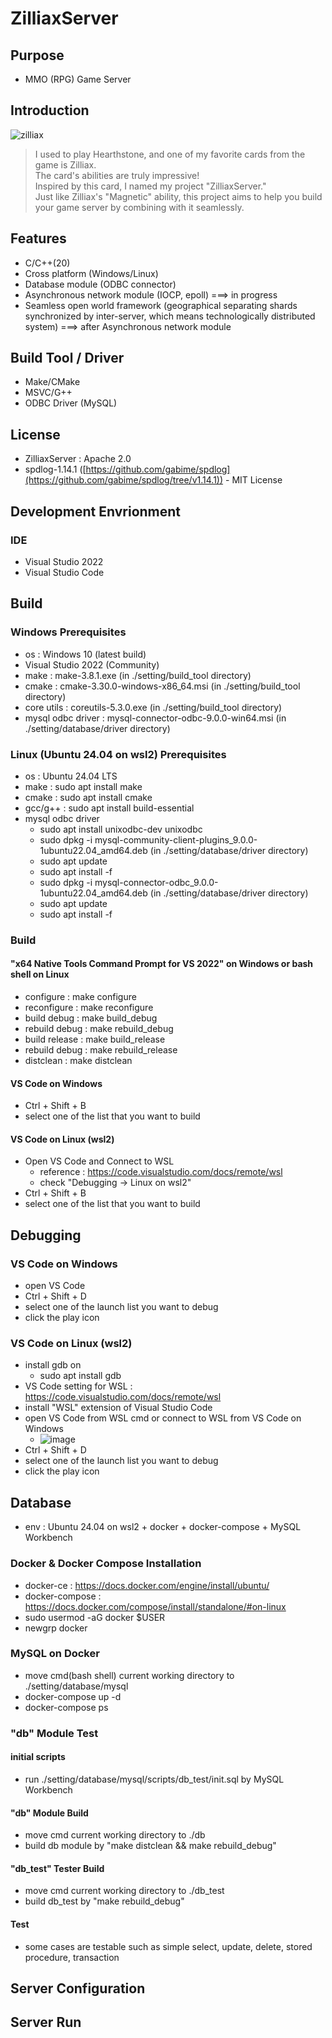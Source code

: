 # ZilliaxServer

## Purpose
* MMO (RPG) Game Server

## Introduction
![zilliax](https://github.com/user-attachments/assets/ee2cae56-2a7d-4f2c-9895-6adb8c0a3f2b)

> I used to play Hearthstone, and one of my favorite cards from the game is Zilliax. \
> The card's abilities are truly impressive! \
> Inspired by this card, I named my project "ZilliaxServer." \
> Just like Zilliax's "Magnetic" ability, this project aims to help you build your game server by combining with it seamlessly.

## Features
* C/C++(20)
* Cross platform (Windows/Linux)
* Database module (ODBC connector)
* Asynchronous network module (IOCP, epoll) ===> in progress
* Seamless open world framework (geographical separating shards synchronized by inter-server, which means technologically distributed system) ===> after Asynchronous network module

## Build Tool / Driver
* Make/CMake
* MSVC/G++
* ODBC Driver (MySQL)

## License
* ZilliaxServer : Apache 2.0
* spdlog-1.14.1 ([https://github.com/gabime/spdlog](https://github.com/gabime/spdlog/tree/v1.14.1)) - MIT License

## Development Envrionment

### IDE
* Visual Studio 2022
* Visual Studio Code

## Build

### Windows Prerequisites
* os : Windows 10 (latest build)
* Visual Studio 2022 (Community)
* make : make-3.8.1.exe (in ./setting/build_tool directory)
* cmake : cmake-3.30.0-windows-x86_64.msi (in ./setting/build_tool directory)
* core utils : coreutils-5.3.0.exe (in ./setting/build_tool directory)
* mysql odbc driver : mysql-connector-odbc-9.0.0-win64.msi (in ./setting/database/driver directory)

### Linux (Ubuntu 24.04 on wsl2) Prerequisites
* os : Ubuntu 24.04 LTS
* make : sudo apt install make
* cmake : sudo apt install cmake
* gcc/g++ : sudo apt install build-essential
* mysql odbc driver
  + sudo apt install unixodbc-dev unixodbc
  + sudo dpkg -i mysql-community-client-plugins_9.0.0-1ubuntu22.04_amd64.deb (in ./setting/database/driver directory)
  + sudo apt update
  + sudo apt install -f
  + sudo dpkg -i mysql-connector-odbc_9.0.0-1ubuntu22.04_amd64.deb (in ./setting/database/driver directory)
  + sudo apt update
  + sudo apt install -f
    
### Build 
#### "x64 Native Tools Command Prompt for VS 2022" on Windows or bash shell on Linux
* configure : make configure
* reconfigure : make reconfigure
* build debug : make build_debug
* rebuild debug : make rebuild_debug
* build release : make build_release
* rebuild debug : make rebuild_release
* distclean : make distclean
#### VS Code on Windows
* Ctrl + Shift + B
* select one of the list that you want to build
#### VS Code on Linux (wsl2)
* Open VS Code and Connect to WSL
  + reference : https://code.visualstudio.com/docs/remote/wsl
  + check "Debugging -> Linux on wsl2"
* Ctrl + Shift + B
* select one of the list that you want to build

## Debugging
### VS Code on Windows
* open VS Code
* Ctrl + Shift + D
* select one of the launch list you want to debug
* click the play icon
### VS Code on Linux (wsl2)
* install gdb on    
  + sudo apt install gdb
* VS Code setting for WSL : https://code.visualstudio.com/docs/remote/wsl
* install "WSL" extension of Visual Studio Code
* open VS Code from WSL cmd or connect to WSL from VS Code on Windows
  + ![image](https://github.com/user-attachments/assets/1aedf17e-991a-4675-bfae-eaa0e27e6872)
* Ctrl + Shift + D
* select one of the launch list you want to debug
* click the play icon

## Database
* env : Ubuntu 24.04 on wsl2 + docker + docker-compose + MySQL Workbench

### Docker & Docker Compose Installation 
* docker-ce : https://docs.docker.com/engine/install/ubuntu/
* docker-compose : https://docs.docker.com/compose/install/standalone/#on-linux
* sudo usermod -aG docker $USER 
* newgrp docker

### MySQL on Docker
* move cmd(bash shell) current working directory to ./setting/database/mysql
* docker-compose up -d
* docker-compose ps

### "db" Module Test
#### initial scripts
* run ./setting/database/mysql/scripts/db_test/init.sql by MySQL Workbench 
#### "db" Module Build
* move cmd current working directory to ./db
* build db module by "make distclean && make rebuild_debug"
#### "db_test" Tester Build
* move cmd current working directory to ./db_test
* build db_test by "make rebuild_debug"
#### Test
* some cases are testable such as simple select, update, delete, stored procedure, transaction

## Server Configuration
## Server Run
